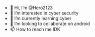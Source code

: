 - 👋 Hi, I’m @Hero2123
- 👀 I’m interested in cyber security 
- 🌱 I’m currently learning cyber 
- 💞️ I’m looking to collaborate on android 
- 📫 How to reach me IDK 

<!---
Hero2123/Hero2123 is a ✨ special ✨ repository because its `README.md` (this file) appears on your GitHub profile.
You can click the Preview link to take a look at your changes.
--->
